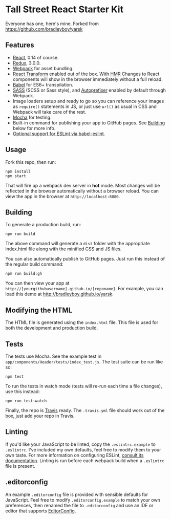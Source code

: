 # Tall Street React Starter Kit

Everyone has one, here's mine. Forked from https://github.com/bradleyboy/yarsk

## Features

* [React](http://facebook.github.io/react/), 0.14 of course.
* [Redux](https://github.com/rackt/redux), 3.0.0.
* [Webpack](http://webpack.github.io/) for asset bundling.
* [React Transform](https://github.com/gaearon/babel-plugin-react-transform) enabled out of the box. With [HMR](https://github.com/gaearon/react-transform-webpack-hmr) Changes to React components will show in the browser immediately without a full reload.
* [Babel](https://babeljs.io/) for ES6+ transpilation.
* [SASS](http://sass-lang.com/) (SCSS or Sass style), and [Autoprefixer](https://github.com/postcss/autoprefixer) enabled by default through Webpack.
* Image loaders setup and ready to go so you can reference your images as `require()` statements in JS, or just use `url()` as usual in CSS and Webpack will take care of the rest.
* [Mocha](http://mochajs.org/) for testing. 
* Built-in command for publishing your app to GitHub pages. See [Building](https://github.com/tallstreet/starter-kit#building) below for more info.
* [Optional support for ESLint via babel-eslint](https://github.com/tallstreet/starter-kit#linting).

## Usage

Fork this repo, then run:

```
npm install
npm start
```

That will fire up a webpack dev server in **hot** mode. Most changes will be reflected in the browser automatically without a browser reload. You can view the app in the browser at `http://localhost:8080`.

## Building

To generate a production build, run:

```
npm run build
```

The above command will generate a `dist` folder with the appropriate index.html file along with the minified CSS and JS files.

You can also automatically publish to GitHub pages. Just run this instead of the regular build command:

```
npm run build:gh
```

You can then view your app at `http://[yourgithubusername].github.io/[reponame]`. For example, you can load this demo at http://bradleyboy.github.io/yarsk.

## Modifying the HTML

The HTML file is generated using the `index.html` file. This file is used for both the development and production build.

## Tests

The tests use Mocha. See the example test in `app/components/Header/tests/index_test.js`. The test suite can be run like so:

```
npm test
```

To run the tests in watch mode (tests will re-run each time a file changes), use this instead:

```
npm run test:watch
```

Finally, the repo is [Travis](https://travis-ci.org) ready. The `.travis.yml` file should work out of the box, just add your repo in Travis.

## Linting

If you'd like your JavaScript to be linted, copy the `.eslintrc.example` to `.eslintrc`. I've included my own defaults, feel free to modify them to your own taste. For more information on configuring ESLint, [consult its documentation](http://eslint.org/docs/rules/). Linting is run before each webpack build when a `.eslintrc` file is present.

## .editorconfig

An example `.editorconfig` file is provided with sensible defaults for JavaScript. Feel free to modify `.editorconfig.example` to match your own preferences, then renamed the file to `.editorconfig` and use an IDE or editor that supports [EditorConfig](http://editorconfig.org/).
